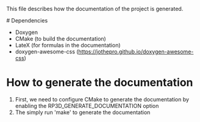 
 This file describes how the documentation of the project is generated.

 # Dependencies

  - Doxygen
  - CMake (to build the documentation)
  - LateX (for formulas in the documentation)
  - doxygen-awesome-css (https://jothepro.github.io/doxygen-awesome-css)

 # How to generate the documentation

  1. First, we need to configure CMake to generate the documentation by enabling the RP3D_GENERATE_DOCUMENTATION option
  2. The simply run 'make' to generate the documentation


